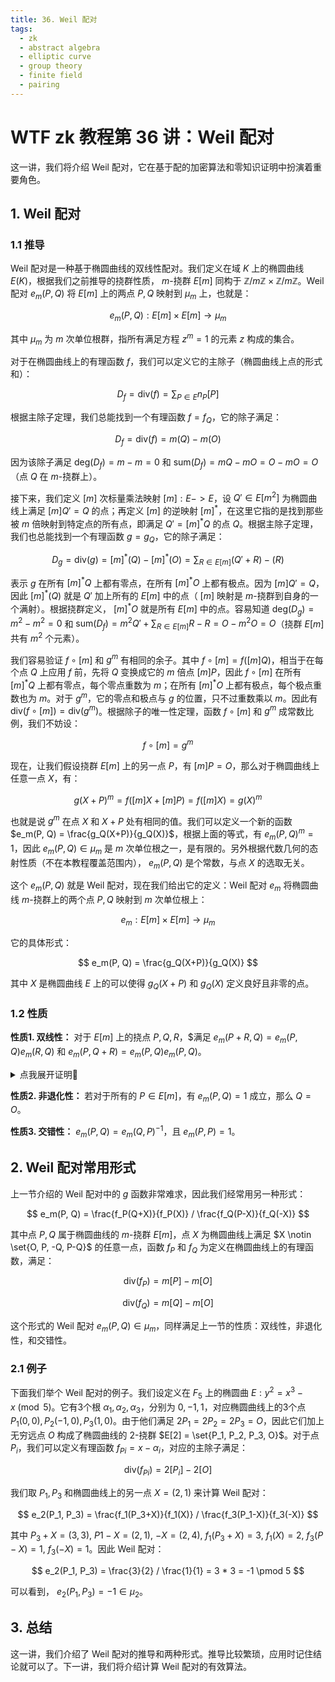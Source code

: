 ```yaml
---
title: 36. Weil 配对
tags:
  - zk
  - abstract algebra
  - elliptic curve
  - group theory
  - finite field
  - pairing
---
```


# WTF zk 教程第 36 讲：Weil 配对

这一讲，我们将介绍 Weil 配对，它在基于配的加密算法和零知识证明中扮演着重要角色。

## 1. Weil 配对

### 1.1 推导

Weil 配对是一种基于椭圆曲线的双线性配对。我们定义在域 $K$ 上的椭圆曲线 $E(K)$，根据我们之前推导的挠群性质， $m$-挠群 $E[m]$ 同构于 $\mathbb{Z}/m\mathbb{Z} \times \mathbb{Z}/m\mathbb{Z}$。Weil 配对 $e_m(P,Q)$ 将 $E[m]$ 上的两点 $P, Q$ 映射到 $\mu_m$ 上，也就是：

$$
e_m(P,Q): E[m] \times E[m] \to \mu_m
$$

其中 $\mu_m$ 为 $m$ 次单位根群，指所有满足方程 $z^m = 1$ 的元素 $z$ 构成的集合。

对于在椭圆曲线上的有理函数 $f$，我们可以定义它的主除子（椭圆曲线上点的形式和）：

$$ 
D_f = \text{div}(f) = \sum_{P \in E}{n_P[P]} 
$$

根据主除子定理，我们总能找到一个有理函数 $f = f_Q$，它的除子满足：

$$
D_f = \text{div}(f) = m(Q) - m(O)
$$

因为该除子满足 $\text{deg}(D_f) = m - m = 0$ 和 $\text{sum}(D_f) = mQ - mO = O - mO = O$（点 $Q$ 在 $m$-挠群上）。

接下来，我们定义 $[m]$ 次标量乘法映射 $[m]: E -> E$，设 $Q' \in E[m^2]$ 为椭圆曲线上满足 $[m]Q' = Q$ 的点；再定义 $[m]$ 的逆映射 $[m]^*$，在这里它指的是找到那些被 $m$ 倍映射到特定点的所有点，即满足 $Q' = [m]^*Q$ 的点 $Q$。根据主除子定理，我们也总能找到一个有理函数 $g = g_Q$，它的除子满足：

$$
D_g = \text{div}(g) = [m]^* (Q) - [m]^* (O) = \sum_{R \in E[m]}{(Q' + R) - (R)}
$$

表示 $g$ 在所有 $[m]^* Q$ 上都有零点，在所有 $[m]^* O$ 上都有极点。因为 $[m]Q'=Q$，因此 $[m]^* (Q)$ 就是 $Q'$ 加上所有的 $E[m]$ 中的点（ $[m]$ 映射是 $m$-挠群到自身的一个满射）。根据挠群定义， $[m]^*O$ 就是所有 $E[m]$ 中的点。容易知道 $\text{deg}(D_g) = m^2 - m^2 = 0$ 和 $\text{sum}(D_f) = m^2 Q' + \sum_{R \in E[m]}{R - R} = O - m^2O = O$（挠群 $E[m]$ 共有 $m^2$ 个元素）。

我们容易验证 $f \circ [m]$ 和 $g^m$ 有相同的余子。其中 $f \circ [m] = f([m]Q)$，相当于在每个点 $Q$ 上应用 $f$ 前，先将 $Q$ 变换成它的 $m$ 倍点 $[m]P$，因此 $f \circ [m]$ 在所有 $[m]^*Q$ 上都有零点，每个零点重数为 $m$；在所有 $[m]^*O$ 上都有极点，每个极点重数也为 $m$。对于 $g^m$，它的零点和极点与 $g$ 的位置，只不过重数乘以 $m$。因此有 $\text{div}(f \circ [m])=\text{div}(g^m)$。根据除子的唯一性定理，函数 $f \circ [m]$ 和 $g^m$ 成常数比例，我们不妨设：

$$
f \circ [m] = g^m
$$

现在，让我们假设挠群 $E[m]$ 上的另一点 $P$，有 $[m]P = O$，那么对于椭圆曲线上任意一点 $X$，有：

$$
g(X+P)^m = f([m]X + [m]P) = f([m]X) = g(X)^m
$$

也就是说 $g^m$ 在点 $X$ 和 $X+P$ 处有相同的值。我们可以定义一个新的函数 $e_m(P, Q) = \frac{g_Q(X+P)}{g_Q(X)}$，根据上面的等式，有 $e_m(P, Q)^m = 1$，因此 $e_m(P, Q) \in \mu_m$ 是 $m$ 次单位根之一，是有限的。另外根据代数几何的态射性质（不在本教程覆盖范围内）， $e_m(P, Q)$ 是个常数，与点 $X$ 的选取无关。

这个 $e_m(P,Q)$ 就是 Weil 配对，现在我们给出它的定义：Weil 配对 $e_m$ 将椭圆曲线 $m$-挠群上的两个点 $P, Q$ 映射到 $m$ 次单位根上：

$$
e_m: E[m] \times E[m] \to \mu_m
$$

它的具体形式：

$$
e_m(P, Q) = \frac{g_Q(X+P)}{g_Q(X)}
$$

其中 $X$ 是椭圆曲线 $E$ 上的可以使得 $g_Q(X+P)$ 和 $g_Q(X)$ 定义良好且非零的点。

### 1.2 性质

**性质1. 双线性：** 对于 $E[m]$ 上的挠点 $P, Q, R$，$满足 $e_m(P + R, Q) = e_m(P, Q) e_m(R, Q)$ 和 $e_m(P, Q + R) = e_m(P, Q) e_m(P, Q)$。

<details><summary>点我展开证明👀</summary>

**证明 $e_m(P + R, Q) = e_m(P, Q) e_m(R, Q)$**

根据 Weil 配对定义：

$$
e_m(P + R, Q) = \frac{g_Q(X+P + R)}{g_Q(X)} 
$$

$$
= \frac{g_Q(X+P + R)}{g_Q(X+P)} \frac{g_Q(X+P)}{g_Q(X)} 
$$

令 $X+P = Y$，原式：
$$
= \frac{g_Q(Y + R)}{g_Q(Y)} \frac{g_Q(X+P)}{g_Q(X)} 
$$

$$
= e_m(R, Q) e_m(P, Q)
$$

证毕。

**证明 $e_m(P, Q + R) = e_m(P, Q) e_m(P, R)$**

这个证明相对困难，需要用到除子理论的相关内容。首先，我们先设 $f_Q, f_R, f_S, g_Q, g_R, g_S$ 分别是点 $Q, R, S= Q+R$ 的函数。然后我们设椭圆曲线上的函数 $h$ 满足：

$$
\text{div}(h) = (Q+R) - (Q) - (R) + (O)
$$

根据除子定理，有：

$$
\text{div}(\frac{f_S}{f_Qf_R}) = m \text{div}(h)
$$

因此 $f_S = c f_Q f_R h^m$，其中 $c$ 是常数。又因为 $f_i \circ [m] = g_i^m$，我们将上式两边复合上 $[m]$，得到：

$$
g_S = c'g_Qg_R(h \circ [m])
$$

因此：

$$
e_m(P, Q+R) = \frac{g_S(X + P)}{g_S(X)} = \frac{g_Q(X+P)g_R(X+P)h([m]X + [m]P)}{g_Q(X)g_R(X)h([m]X)}
$$

又因为 $[m]P = O$，因此原式：

$$
= \frac{g_Q(X+P)g_R(X+P)}{g_Q(X)g_R(X)} = e_m(P, Q) e_m(P,R)
$$

证毕。

</details>

**性质2. 非退化性：** 若对于所有的 $P \in E[m]$，有 $e_m(P,Q) = 1$ 成立，那么 $Q = O$。

**性质3. 交错性：** $e_m(P, Q) = e_m(Q, P)^{-1}$，且 $e_m(P, P) = 1$。

## 2. Weil 配对常用形式

上一节介绍的  Weil 配对中的 $g$ 函数非常难求，因此我们经常用另一种形式：

$$
e_m(P, Q) = \frac{f_P(Q+X)}{f_P(X)} / \frac{f_Q(P-X)}{f_Q(-X)}
$$

其中点 $P, Q$ 属于椭圆曲线的 $m$-挠群 $E[m]$，点 $X$ 为椭圆曲线上满足 $X \notin \set{O, P, -Q, P-Q}$ 的任意一点，函数 $f_P$ 和 $f_Q$ 为定义在椭圆曲线上的有理函数，满足：

$$
\text{div}(f_P) = m[P] - m[O]
$$

$$
\text{div}(f_Q) = m[Q] - m[O]
$$

这个形式的 Weil 配对 $e_m(P, Q) \in \mu_m$，同样满足上一节的性质：双线性，非退化性，和交错性。

### 2.1 例子

下面我们举个 Weil 配对的例子。我们设定义在 $F_5$ 上的椭圆曲 $E: y^2 = x^3 - x \pmod{5}$。它有3个根 $\alpha_1, \alpha_2, \alpha_3$，分别为 $0, -1, 1$，对应椭圆曲线上的3个点 $P_1(0,0), P_2(-1,0), P_3(1,0)$。由于他们满足 $2P_1 = 2P_2 = 2P_3 = O$，因此它们加上无穷远点 $O$ 构成了椭圆曲线的 $2$-挠群 $E[2] = \set{P_1, P_2, P_3, O}$。对于点 $P_i$，我们可以定义有理函数 $f_{Pi} = x - \alpha_i$，对应的主除子满足：

$$
\text{div}(f_{Pi}) = 2[P_i] - 2[O]
$$

我们取 $P_1, P_3$ 和椭圆曲线上的另一点 $X = (2,1)$ 来计算 Weil 配对：

$$
e_2(P_1, P_3) = \frac{f_1(P_3+X)}{f_1(X)} / \frac{f_3(P_1-X)}{f_3(-X)}
$$

其中 $P_3 + X = (3,3)$, $P1 - X = (2, 1)$, $-X = (2, 4)$, $f_1(P_3+X) = 3$, $f_1(X)= 2$, $f_3(P-X) = 1$, $f_3(-X) = 1$。因此 Weil 配对：

$$
e_2(P_1, P_3) = \frac{3}{2} / \frac{1}{1} = 3 * 3 = -1 \pmod 5
$$

可以看到， $e_2(P_1, P_3) = -1 \in \mu_2$。

## 3. 总结

这一讲，我们介绍了 Weil 配对的推导和两种形式。推导比较繁琐，应用时记住结论就可以了。下一讲，我们将介绍计算 Weil 配对的有效算法。
